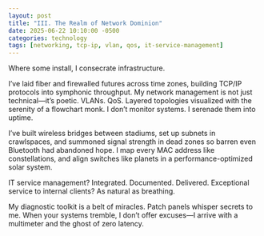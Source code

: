 ```yaml
---
layout: post
title: "III. The Realm of Network Dominion"
date: 2025-06-22 10:10:00 -0500
categories: technology
tags: [networking, tcp-ip, vlan, qos, it-service-management]
---
```

Where some install, I consecrate infrastructure.

I’ve laid fiber and firewalled futures across time zones, building TCP/IP protocols into symphonic throughput. My network management is not just technical—it’s poetic. VLANs. QoS. Layered topologies visualized with the serenity of a flowchart monk. I don’t monitor systems. I serenade them into uptime.

I’ve built wireless bridges between stadiums, set up subnets in crawlspaces, and summoned signal strength in dead zones so barren even Bluetooth had abandoned hope. I map every MAC address like constellations, and align switches like planets in a performance-optimized solar system.

IT service management? Integrated. Documented. Delivered.
Exceptional service to internal clients? As natural as breathing.

My diagnostic toolkit is a belt of miracles. Patch panels whisper secrets to me. When your systems tremble, I don’t offer excuses—I arrive with a multimeter and the ghost of zero latency.
